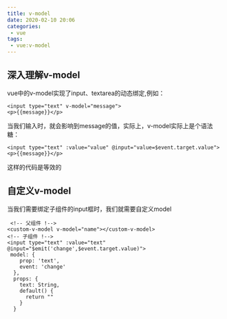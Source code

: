 ```yaml
---
title: v-model
date: 2020-02-10 20:06
categories: 
 - vue
tags: 
 - vue:v-model
---
```


<!-- more -->

## 深入理解v-model

vue中的v-model实现了input、textarea的动态绑定,例如：
```vue
<input type="text" v-model="message">
<p>{{message}}</p>
```

当我们输入时，就会影响到message的值，实际上，v-model实际上是个语法糖：
```vue
<input type="text" :value="value" @input="value=$event.target.value">
<p>{{message}}</p>
```
这样的代码是等效的

## 自定义v-model

当我们需要绑定子组件的input框时，我们就需要自定义model

```vue
 <!-- 父组件 !-->
<custom-v-model v-model="name"></custom-v-model>
<!-- 子组件 !-->
<input type="text" :value="text" @input="$emit('change',$event.target.value)">
 model: {
    prop: 'text',
    event: 'change'
  },
  props: {
    text: String,
    default() {
      return ""
    }
  }
```
